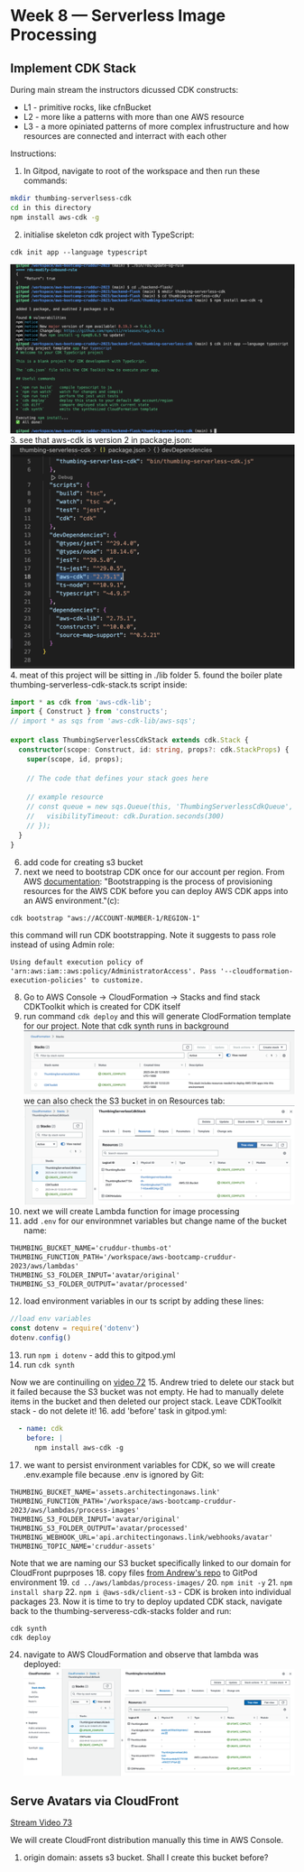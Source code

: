 # Week 8 — Serverless Image Processing

## Implement CDK Stack

During main stream the instructors dicussed CDK constructs:
* L1 - primitive rocks, like cfnBucket
* L2 - more like a patterns with more than one AWS resource 
* L3 - a more opiniated patterns of more complex infrustructure and how resources are connected and interract with each other

Instructions:

1. In Gitpod, navigate to root of the workspace and then run these commands: 
```bash
mkdir thumbing-serverlsess-cdk
cd in this directory
npm install aws-cdk -g
```
2. initialise skeleton cdk project with TypeScript:
```
cdk init app --language typescript
```
![cdk_init](../_docs/assets/week8/cdk_install_init.png)
3. see that aws-cdk is version 2 in package.json: ![cdk_pakage_json](../_docs/assets/week8/cdk_pakage_json.png)
4. meat of this project will be sitting in ./lib folder
5. found the boiler plate thumbing-serverless-cdk-stack.ts script inside:
```ts
import * as cdk from 'aws-cdk-lib';
import { Construct } from 'constructs';
// import * as sqs from 'aws-cdk-lib/aws-sqs';

export class ThumbingServerlessCdkStack extends cdk.Stack {
  constructor(scope: Construct, id: string, props?: cdk.StackProps) {
    super(scope, id, props);

    // The code that defines your stack goes here

    // example resource
    // const queue = new sqs.Queue(this, 'ThumbingServerlessCdkQueue', {
    //   visibilityTimeout: cdk.Duration.seconds(300)
    // });
  }
}

```
6. add code for creating s3 bucket
7. next we need to bootstrap CDK once for our account per region. From AWS [documentation](https://docs.aws.amazon.com/cdk/v2/guide/bootstrapping.html): "Bootstrapping is the process of provisioning resources for the AWS CDK before you can deploy AWS CDK apps into an AWS environment."(c):
```
cdk bootstrap "aws://ACCOUNT-NUMBER-1/REGION-1"
```
this command will run CDK bootstrapping. Note it suggests to pass role instead of using Admin role:
```
Using default execution policy of 'arn:aws:iam::aws:policy/AdministratorAccess'. Pass '--cloudformation-execution-policies' to customize.
```
8. Go to AWS Console -> CloudFormation -> Stacks and find stack CDKToolkit which is created for CDK itself
9. run command ```cdk deploy``` and this will generate ClodFormation template for our project. Note that cdk synth runs in background
![cdk_stack](../_docs/assets/week8/cdk_created_stacks.png)
we can also check the S3 bucket in on Resources tab:
![s3_bucket](../_docs/assets/week8/cdk_deployed_s3_bucket.png)
10. next we will create Lambda function for image processing
11. add ```.env``` for our environmnet variables but change name of the bucket name:
```
THUMBING_BUCKET_NAME='cruddur-thumbs-ot'
THUMBING_FUNCTION_PATH='/workspace/aws-bootcamp-cruddur-2023/aws/lambdas'
THUMBING_S3_FOLDER_INPUT='avatar/original'
THUMBING_S3_FOLDER_OUTPUT='avatar/processed'
```
12. load environment variables in our ts script by adding these lines:
```ts
//load env variables
const dotenv = require('dotenv')
dotenv.config()
```
13. run ```npm i dotenv``` - add this to gitpod.yml
14. run ```cdk synth```

Now we are continuiling on [video 72](https://www.youtube.com/watch?v=jyUpZP2knBI&list=PLBfufR7vyJJ7k25byhRXJldB5AiwgNnWv&index=72)
15. Andrew tried to delete our stack but it failed because the S3 bucket was not empty. He had to manually delete items in the bucket and then deleted our project stack. Leave CDKToolkit stack - do not delete it!
16. add 'before' task in gitpod.yml:
```yml
  - name: cdk
    before: |
      npm install aws-cdk -g
```      
17. we want to persist environment variables for CDK, so we will create .env.example file because .env is ignored by Git:
```
THUMBING_BUCKET_NAME='assets.architectingonaws.link'
THUMBING_FUNCTION_PATH='/workspace/aws-bootcamp-cruddur-2023/aws/lambdas/process-images'
THUMBING_S3_FOLDER_INPUT='avatar/original'
THUMBING_S3_FOLDER_OUTPUT='avatar/processed'
THUMBING_WEBHOOK_URL='api.architectingonaws.link/webhooks/avatar'
THUMBING_TOPIC_NAME='cruddur-assets'
```
Note that we are naming our S3 bucket specifically linked to our domain for CloudFront puprposes
18. copy files [from Andrew's repo](https://github.com/omenking/aws-bootcamp-cruddur-2023/tree/week-8-serverless-cdk/aws/lambdas/process-images) to GitPod environment
19. ```cd ../aws/lambdas/process-images/```
20. ```npm init -y```
21. ```npm install sharp```
22. ```npm i @aws-sdk/client-s3``` - CDK is broken into individual packages
23. Now it is time to try to deploy updated CDK stack, navigate back to the thumbing-serveress-cdk-stacks folder and run:
```
cdk synth
cdk deploy
```
24. navigate to AWS CloudFormation and observe that lambda was deployed:
![updated_cdk_stack](../_docs/assets/week8/updated_thumbing_cdk.png)

## Serve Avatars via CloudFront

[Stream Video 73](https://www.youtube.com/watch?v=Hl5XVb7dL6I&list=PLBfufR7vyJJ7k25byhRXJldB5AiwgNnWv&index=75)

We will create CloudFront distribution manually this time in AWS Console.
1. origin domain: assets s3 bucket. Shall I create this bucket before?
